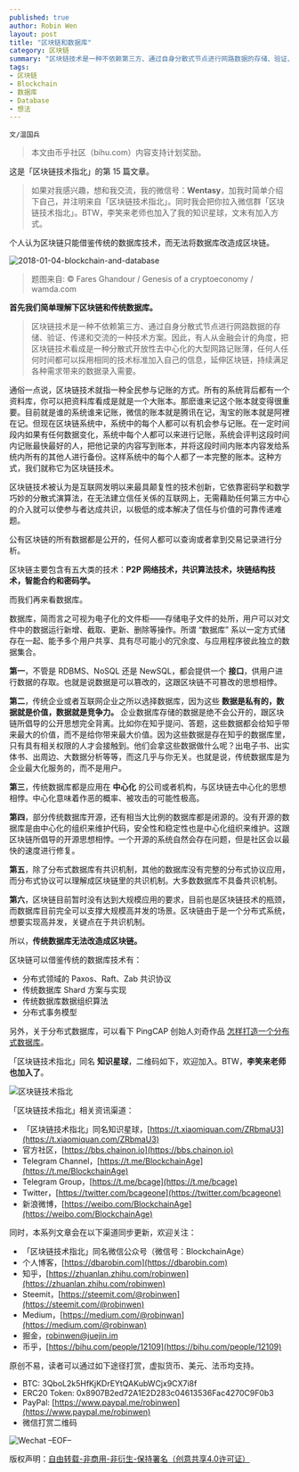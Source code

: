 ```yaml
---
published: true
author: Robin Wen
layout: post
title: "区块链和数据库"
category: 区块链
summary: "区块链技术是一种不依赖第三方、通过自身分散式节点进行网路数据的存储、验证、传递和交流的一种技术方案。因此，有人从金融会计的角度，把区块链技术看成是一种分散式开放性去中心化的大型网路记账薄，任何人任何时间都可以採用相同的技术标准加入自己的信息，延伸区块链，持续满足各种需求带来的数据录入需要。数据库，简而言之可视为电子化的文件柜——存储电子文件的处所，用户可以对文件中的数据运行新增、截取、更新、删除等操作。所谓 “数据库” 系以一定方式储存在一起、能予多个用户共享、具有尽可能小的冗余度、与应用程序彼此独立的数据集合。传统数据库无法改造成区块链。区块链可以借鉴传统的数据库技术有：分布式领域的 Paxos、Raft、Zab 共识协议、传统数据库 Shard 方案与实现、传统数据库数据组织算法、分布式事务模型。"
tags:
- 区块链
- Blockchain
- 数据库
- Database
- 想法
---
```


`文/温国兵`

> 本文由币乎社区（bihu.com）内容支持计划奖励。

这是「区块链技术指北」的第 15 篇文章。

> 如果对我感兴趣，想和我交流，我的微信号：**Wentasy**，加我时简单介绍下自己，并注明来自「区块链技术指北」。同时我会把你拉入微信群「区块链技术指北」。BTW，李笑来老师也加入了我的知识星球，文末有加入方式。

个人认为区块链只能借鉴传统的数据库技术，而无法将数据库改造成区块链。

![2018-01-04-blockchain-and-database](https://i.imgur.com/lOS8SzA.jpg)

> 题图来自: © Fares Ghandour / Genesis of a cryptoeconomy / wamda.com

**首先我们简单理解下区块链和传统数据库。**

> 区块链技术是一种不依赖第三方、通过自身分散式节点进行网路数据的存储、验证、传递和交流的一种技术方案。因此，有人从金融会计的角度，把区块链技术看成是一种分散式开放性去中心化的大型网路记账薄，任何人任何时间都可以採用相同的技术标准加入自己的信息，延伸区块链，持续满足各种需求带来的数据录入需要。

通俗一点说，区块链技术就指一种全民参与记账的方式。所有的系统背后都有一个资料库，你可以把资料库看成是就是一个大账本。那麽谁来记这个账本就变得很重要。目前就是谁的系统谁来记账，微信的账本就是腾讯在记，淘宝的账本就是阿裡在记。但现在区块链系统中，系统中的每个人都可以有机会参与记账。在一定时间段内如果有任何数据变化，系统中每个人都可以来进行记账，系统会评判这段时间内记账最快最好的人，把他记录的内容写到账本，并将这段时间内账本内容发给系统内所有的其他人进行备份。这样系统中的每个人都了一本完整的账本。这种方式，我们就称它为区块链技术。

区块链技术被认为是互联网发明以来最具颠复性的技术创新，它依靠密码学和数学巧妙的分散式演算法，在无法建立信任关係的互联网上，无需藉助任何第三方中心的介入就可以使参与者达成共识，以极低的成本解决了信任与价值的可靠传递难题。

公有区块链的所有数据都是公开的，任何人都可以查询或者拿到交易记录进行分析。

区块链主要包含有五大类的技术：**P2P 网络技术，共识算法技术，块链结构技术，智能合约和密码学。**

而我们再来看数据库。

数据库，简而言之可视为电子化的文件柜——存储电子文件的处所，用户可以对文件中的数据运行新增、截取、更新、删除等操作。所谓 “数据库” 系以一定方式储存在一起、能予多个用户共享、具有尽可能小的冗余度、与应用程序彼此独立的数据集合。

**第一**，不管是 RDBMS、NoSQL 还是 NewSQL，都会提供一个 **接口**，供用户进行数据的存取。也就是说数据是可以篡改的，这跟区块链不可篡改的思想相悖。

**第二**，传统企业或者互联网企业之所以选择数据库，因为这些 **数据是私有的，数据就是价值，数据就是竞争力。** 企业数据库存储的数据是绝不会公开的，跟区块链所倡导的公开思想完全背离。比如你在知乎提问、答题，这些数据都会给知乎带来最大的价值，而不是给你带来最大价值。因为这些数据是存在知乎的数据库里，只有具有相关权限的人才会接触到。他们会拿这些数据做什么呢？出电子书、出实体书、出周边、大数据分析等等，而这几乎与你无关。也就是说，传统数据库是为企业最大化服务的，而不是用户。

**第三**，传统数据库都是应用在 **中心化** 的公司或者机构，与区块链去中心化的思想相悖。中心化意味着作恶的概率、被攻击的可能性极高。

**第四**，部分传统数据库开源，还有相当大比例的数据库都是闭源的。没有开源的数据库是由中心化的组织来维护代码，安全性和稳定性也是中心化组织来维护。这跟区块链所倡导的开源思想相悖。一个开源的系统自然会存在问题，但是社区会以最快的速度进行修复。

**第五**，除了分布式数据库有共识机制，其他的数据库没有完整的分布式协议应用，而分布式协议可以理解成区块链里的共识机制。大多数数据库不具备共识机制。

**第六**，区块链目前暂时没有达到大规模应用的要求，目前也是区块链技术的瓶颈，而数据库目前完全可以支撑大规模高并发的场景。区块链由于是一个分布式系统，想要实现高并发，关键点在于共识机制。

所以，**传统数据库无法改造成区块链。**

区块链可以借鉴传统的数据库技术有：

* 分布式领域的 Paxos、Raft、Zab 共识协议
* 传统数据库 Shard 方案与实现
* 传统数据库数据组织算法
* 分布式事务模型

另外，关于分布式数据库，可以看下 PingCAP 创始人刘奇作品 [怎样打造一个分布式数据库](http://www.infoq.com/cn/articles/how-to-build-a-distributed-database)。

「区块链技术指北」同名 **知识星球**，二维码如下，欢迎加入。BTW，**李笑来老师也加入了**。

![区块链技术指北](https://i.imgur.com/pQxlDqF.jpg)

「区块链技术指北」相关资讯渠道：

* 「区块链技术指北」同名知识星球，[https://t.xiaomiquan.com/ZRbmaU3](https://t.xiaomiquan.com/ZRbmaU3)
* 官方社区，[https://bbs.chainon.io](https://bbs.chainon.io)
* Telegram Channel，[https://t.me/BlockchainAge](https://t.me/BlockchainAge)
* Telegram Group，[https://t.me/bcage](https://t.me/bcage)
* Twitter，[https://twitter.com/bcageone](https://twitter.com/bcageone)
* 新浪微博，[https://weibo.com/BlockchainAge](https://weibo.com/BlockchainAge)

同时，本系列文章会在以下渠道同步更新，欢迎关注：

* 「区块链技术指北」同名微信公众号（微信号：BlockchainAge）
* 个人博客，[https://dbarobin.com](https://dbarobin.com)
* 知乎，[https://zhuanlan.zhihu.com/robinwen](https://zhuanlan.zhihu.com/robinwen)
* Steemit，[https://steemit.com/@robinwen](https://steemit.com/@robinwen)
* Medium，[https://medium.com/@robinwan](https://medium.com/@robinwan)
* 掘金，[robinwen@juejin.im](https://juejin.im/user/5673ccae60b2260ee435f89a/posts)
* 币乎，[https://bihu.com/people/12109](https://bihu.com/people/12109)

原创不易，读者可以通过如下途径打赏，虚拟货币、美元、法币均支持。

* BTC: 3QboL2k5HfKjKDrEYtQAKubWCjx9CX7i8f
* ERC20 Token: 0x8907B2ed72A1E2D283c04613536Fac4270C9F0b3
* PayPal: [https://www.paypal.me/robinwen](https://www.paypal.me/robinwen)
* 微信打赏二维码

![Wechat](https://i.imgur.com/SzoNl5b.jpg)
–EOF–

版权声明：[自由转载-非商用-非衍生-保持署名（创意共享4.0许可证）](http://creativecommons.org/licenses/by-nc-nd/4.0/deed.zh)
